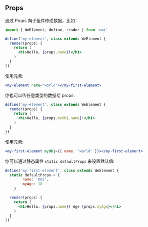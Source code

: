 
## Props

通过 Props 向子组件传递数据，比如：

```jsx
import { WeElement, define, render } from 'omi'

define('my-element', class extends WeElement {
  render(props) {
    return (
      <h1>Hello, {props.name}!</h1>
    )
  }
})
```

使用元素:

```jsx
<my-element name="world"></my-first-element>
```

你也可以传任意类型的数据给 props:

```jsx
define('my-element', class extends WeElement {
  render(props) {
    return (
      <h1>Hello, {props.myObj.name}!</h1>
    )
  }
})
```

使用元素:

```jsx
<my-first-element myObj={{ name: 'world' }}></my-first-element>
```

你可以通过静态属性 `static defaultProps` 来设置默认值:

```jsx
define('my-first-element', class extends WeElement {
  static defaultProps = {
		name: 'Omi',
		myAge: 18
	}

  render(props) {
    return (
      <h1>Hello, {props.name}! Age {props.myAge}</h1>
    )
  }
})
```